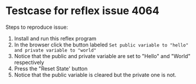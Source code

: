# Testcase for reflex issue 4064

Steps to reproduce issue:

1. Install and run this reflex program
2. In the browser click the button labeled `Set public
variable to "hello" and private variable to "world"`
3. Notice that the public and private variable are set to "Hello" and "World" respectively
4. Press the "Reset State' button
5. Notice that the public variable is cleared but the private one is not.